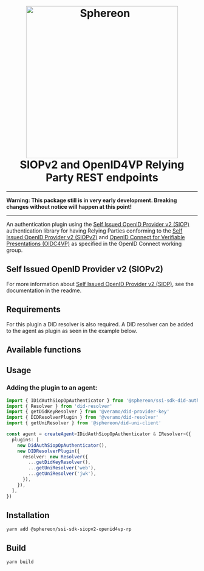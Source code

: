 <!--suppress HtmlDeprecatedAttribute -->
<h1 align="center">
  <br>
  <a href="https://www.sphereon.com"><img src="https://sphereon.com/content/themes/sphereon/assets/img/logo.svg" alt="Sphereon" width="400"></a>
  <br>SIOPv2 and OpenID4VP Relying Party REST endpoints  
  <br>
</h1>

---

**Warning: This package still is in very early development. Breaking changes without notice will happen at this point!**

---

An authentication plugin using the [Self Issued OpenID Provider v2 (SIOP)](https://github.com/Sphereon-Opensource/did-auth-siop) authentication library for having Relying Parties conforming to
the [Self Issued OpenID Provider v2 (SIOPv2)](https://openid.net/specs/openid-connect-self-issued-v2-1_0.html)
and [OpenID Connect for Verifiable Presentations (OIDC4VP)](https://openid.net/specs/openid-connect-4-verifiable-presentations-1_0.html)
as specified in the OpenID Connect working group.

## Self Issued OpenID Provider v2 (SIOPv2)

For more information about [Self Issued OpenID Provider v2 (SIOP)](https://github.com/Sphereon-Opensource/did-auth-siop#introduction), see the documentation in the readme.

## Requirements

For this plugin a DID resolver is also required. A DID resolver can be added to the agent as plugin as seen in the example below.

## Available functions


## Usage

### Adding the plugin to an agent:

```typescript
import { IDidAuthSiopOpAuthenticator } from '@sphereon/ssi-sdk-did-auth-siop-authenticator'
import { Resolver } from 'did-resolver'
import { getDidKeyResolver } from '@veramo/did-provider-key'
import { DIDResolverPlugin } from '@veramo/did-resolver'
import { getUniResolver } from '@sphereon/did-uni-client'

const agent = createAgent<IDidAuthSiopOpAuthenticator & IResolver>({
  plugins: [
    new DidAuthSiopOpAuthenticator(),
    new DIDResolverPlugin({
      resolver: new Resolver({
        ...getDidKeyResolver(),
        ...getUniResolver('web'),
        ...getUniResolver('jwk'),
      }),
    }),
  ],
})
```

## Installation

```shell
yarn add @sphereon/ssi-sdk-siopv2-openid4vp-rp
```

## Build

```shell
yarn build
```
